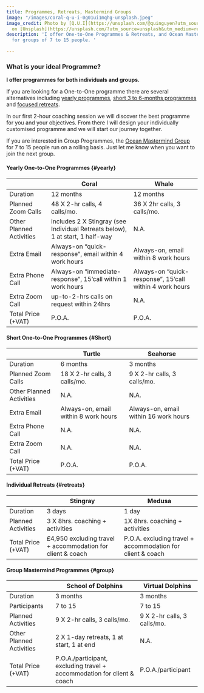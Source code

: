 ```yaml
---
title: Programmes, Retreats, Mastermind Groups
image: "/images/coral-q-u-i-0g01ui1mqhg-unsplash.jpeg"
image_credit: Photo by [Q.U.I](https://unsplash.com/@quinguyen?utm_source=unsplash&utm_medium=referral&utm_content=creditCopyText)
  on [Unsplash](https://unsplash.com/?utm_source=unsplash&utm_medium=referral&utm_content=creditCopyText)
description: 'I offer One-to-One Programmes & Retreats, and Ocean Mastermind programmes
  for groups of 7 to 15 people. '

---
```

### What is your ideal Programme?

**I offer programmes for both individuals and groups.**

If you are looking for a One-to-One programme there are several alternatives including [yearly programmes](#yearly), [short 3 to 6-months programmes](#short) and [focused retreats](#retreats).

In our first 2-hour coaching session we will discover the best programme for you and your objectives. From there I will design your individually customised programme and we will start our journey together.

If you are interested in Group Programmes, the [Ocean Mastermind Group](#group) for 7 to 15 people run on a rolling basis. Just let me know when you want to join the next group.

#### Yearly One-to-One Programmes {#yearly}

|  | Coral | Whale |
| --- | --- | --- |
| Duration | 12 months | 12 months |
| Planned Zoom Calls | 48 X 2-hr calls, 4 calls/mo. | 36 X 2hr calls, 3 calls/mo. |
| Other Planned Activities | includes 2 X Stingray (see Individual Retreats below), 1 at start, 1 half-way | N.A. |
| Extra Email | Always-on “quick- response”, email within 4 work hours | Always-on, email within 8 work hours |
| Extra Phone Call | Always-on “immediate- response”, 15’call within 1 work hours | Always-on “quick- response”, 15’call within 4 work hours |
| Extra Zoom Call | up-to-2-hrs calls on request within 24hrs | N.A. |
| Total Price (+VAT) | P.O.A. | P.O.A. |

#### Short One-to-One Programmes {#Short}

|  | Turtle | Seahorse |
| --- | --- | --- |
| Duration | 6 months | 3 months |
| Planned Zoom Calls | 18 X 2-hr calls, 3 calls/mo. | 9 X 2-hr calls, 3 calls/mo. |
| Other Planned Activities | N.A. | N.A. |
| Extra Email | Always-on, email within 8 work hours | Always-on, email within 16 work hours |
| Extra Phone Call | N.A. | N.A. |
| Extra Zoom Call | N.A. | N.A. |
| Total Price (+VAT) | P.O.A. | P.O.A. |

#### Individual Retreats {#retreats}

|  | Stingray | Medusa |
| --- | --- | --- |
| Duration | 3 days | 1 day |
| Planned Activities | 3 X 8hrs. coaching + activities | 1X 8hrs. coaching + activities |
| Total Price (+VAT) | £4,950 excluding travel + accommodation for client & coach | P.O.A. excluding travel + accommodation for client & coach |

#### Group Mastermind Programmes {#group}

|  | School of Dolphins | Virtual Dolphins |
| --- | --- | --- |
| Duration | 3 months | 3 months |
| Participants | 7 to 15 | 7 to 15 |
| Planned Activities | 9 X 2-hr calls, 3 calls/mo. | 9 X 2-hr calls, 3 calls/mo. |
| Other Planned Activities | 2 X 1-day retreats, 1 at start, 1 at end | N.A. |
| Total Price (+VAT) | P.O.A./participant, excluding travel + accommodation for client & coach | P.O.A./participant |